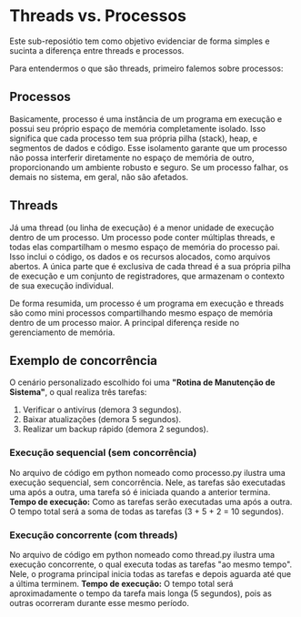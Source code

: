 # Threads vs. Processos
Este sub-reposiótio tem como objetivo evidenciar de forma simples e sucinta a diferença entre threads e processos.

Para entendermos o que são threads, primeiro falemos sobre processos:

## Processos
Basicamente, processo é uma instância de um programa em execução e possui seu próprio espaço de memória completamente isolado. Isso significa que cada processo tem sua própria pilha (stack), heap, e segmentos de dados e código. Esse isolamento garante que um processo não possa interferir diretamente no espaço de memória de outro, proporcionando um ambiente robusto e seguro. Se um processo falhar, os demais no sistema, em geral, não são afetados.

## Threads
Já uma thread (ou linha de execução) é a menor unidade de execução dentro de um processo. Um processo pode conter múltiplas threads, e todas elas compartilham o mesmo espaço de memória do processo pai. Isso inclui o código, os dados e os recursos alocados, como arquivos abertos. A única parte que é exclusiva de cada thread é a sua própria pilha de execução e um conjunto de registradores, que armazenam o contexto de sua execução individual.

De forma resumida, um processo é um programa em execução e threads são como mini processos compartilhando mesmo espaço de memória dentro de um processo maior. A principal diferença reside no gerenciamento de memória.

## Exemplo de concorrência
O cenário personalizado escolhido foi uma **"Rotina de Manutenção de Sistema"**, o qual realiza três tarefas:
1. Verificar o antivírus (demora 3 segundos).
2. Baixar atualizações (demora 5 segundos).
3. Realizar um backup rápido (demora 2 segundos).

### Execução sequencial (sem concorrência)
No arquivo de código em python nomeado como processo.py ilustra uma execução sequencial, sem concorrência.
Nele, as tarefas são executadas uma após a outra, uma tarefa só é iniciada quando a anterior termina.
**Tempo de execução:**
Como as tarefas serão executadas uma após a outra. O tempo total será a soma de todas as tarefas (3 + 5 + 2 = 10 segundos).

### Execução concorrente (com threads)
No arquivo de código em python nomeado como thread.py ilustra uma execução concorrente, o qual executa todas as tarefas "ao mesmo tempo".
Nele, o programa principal inicia todas as tarefas e depois aguarda até que a última terminem.
**Tempo de execução:**
O tempo total será aproximadamente o tempo da tarefa mais longa (5 segundos), pois as outras ocorreram durante esse mesmo período.
